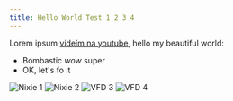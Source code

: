 ```yaml
---
title: Hello World Test 1 2 3 4
---
```


Lorem ipsum [videím na youtube](https://www.youtube.com/user/mmirek88), hello my beautiful world:
* Bombastic *wow* super
* OK, let's fo it

![Nixie 1](/img/DSC_0454.JPG)
![Nixie 2](/img/DSC_0456.JPG)
![VFD 3](/img/DSC_0457.JPG)
![VFD 4](/img/DSC_0459.JPG)

